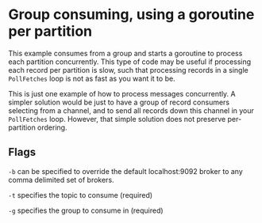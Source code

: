 Group consuming, using a goroutine per partition
===

This example consumes from a group and starts a goroutine to process each
partition concurrently. This type of code may be useful if processing each
record per partition is slow, such that processing records in a single
`PollFetches` loop is not as fast as you want it to be.

This is just one example of how to process messages concurrently. A simpler
solution would be just to have a group of record consumers selecting from a
channel, and to send all records down this channel in your `PollFetches` loop.
However, that simple solution does not preserve per-partition ordering.

## Flags

`-b` can be specified to override the default localhost:9092 broker to any
comma delimited set of brokers.

`-t` specifies the topic to consume (required)

`-g` specifies the group to consume in (required)

